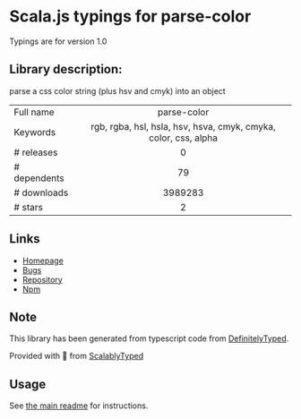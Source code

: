 
# Scala.js typings for parse-color

Typings are for version 1.0

## Library description:
parse a css color string (plus hsv and cmyk) into an object

|                    |                 |
| ------------------ | :-------------: |
| Full name          | parse-color |
| Keywords           | rgb, rgba, hsl, hsla, hsv, hsva, cmyk, cmyka, color, css, alpha |
| # releases         | 0 |
| # dependents       | 79 |
| # downloads        | 3989283 |
| # stars            | 2 |

## Links
- [Homepage](https://github.com/substack/parse-color)
- [Bugs](https://github.com/substack/parse-color/issues)
- [Repository](https://github.com/substack/parse-color)
- [Npm](https://www.npmjs.com/package/parse-color)
    


## Note
This library has been generated from typescript code from [DefinitelyTyped](https://definitelytyped.org).

Provided with :purple_heart: from [ScalablyTyped](https://github.com/oyvindberg/ScalablyTyped)

## Usage
See [the main readme](../../readme.md) for instructions.


